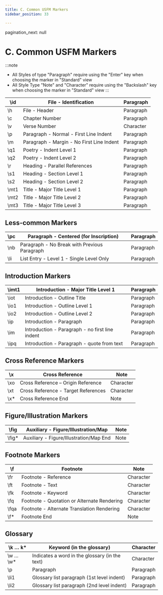 ```yaml
---
title: C. Common USFM Markers
sidebar_position: 33

---
```




pagination_next: null


# C. Common USFM Markers


:::note

- All Styles of type "Paragraph" require using the "Enter" key when choosing the marker in "Standard" view
- All Style Type "Note" and "Character" require using the "Backslash" key when choosing the marker in "Standard" view :::

| \id  | File - Identification                     | Paragraph |
| ---- | ----------------------------------------- | --------- |
| \h   | File - Header                             | Paragraph |
| \c   | Chapter Number                            | Paragraph |
| \v   | Verse Number                              | Character |
| \p   | Paragraph - Normal - First Line Indent    | Paragraph |
| \m   | Paragraph - Margin - No First Line Indent | Paragraph |
| \q1  | Poetry - Indent Level 1                   | Paragraph |
| \q2  | Poetry - Indent Level 2                   | Paragraph |
| \r   | Heading - Parallel References             | Paragraph |
| \s1  | Heading - Section Level 1                 | Paragraph |
| \s2  | Heading - Section Level 2                 | Paragraph |
| \mt1 | Title - Major Title Level 1               | Paragraph |
| \mt2 | Title - Major Title Level 2               | Paragraph |
| \mt3 | Title - Major Title Level 3               | Paragraph |


## Less-common Markers


| \pc | Paragraph - Centered (for Inscription)       | Paragraph |
| --- | -------------------------------------------- | --------- |
| \nb | Paragraph - No Break with Previous Paragraph | Paragraph |
| \li | List Entry - Level 1 - Single Level Only     | Paragraph |


## Introduction Markers


| \imt1 | Introduction - Major Title Level 1              | Paragraph |
| ----- | ----------------------------------------------- | --------- |
| \iot  | Introduction - Outline Title                    | Paragraph |
| \io1  | Introduction - Outline Level 1                  | Paragraph |
| \io2  | Introduction - Outline Level 2                  | Paragraph |
| \ip   | Introduction - Paragraph                        | Paragraph |
| \im   | Introduction - Paragraph - no first line indent | Paragraph |
| \ipq  | Introduction - Paragraph - quote from text      | Paragraph |


## Cross Reference Markers


| \x  | Cross Reference                     | Note      |
| --- | ----------------------------------- | --------- |
| \xo | Cross Reference – Origin Reference  | Character |
| \xt | Cross Reference - Target References | Character |
| \x* | Cross Reference End                 | Note      |


## Figure/Illustration Markers


| \fig  | Auxiliary - Figure/Illustration/Map     | Note |
| ----- | --------------------------------------- | ---- |
| \fig* | Auxiliary - Figure/Illustration/Map End | Note |


## Footnote Markers


| \f   | Footnote                                    | Note      |
| ---- | ------------------------------------------- | --------- |
| \fr  | Footnote - Reference                        | Character |
| \ft  | Footnote - Text                             | Character |
| \fk  | Footnote - Keyword                          | Character |
| \fq  | Footnote - Quotation or Alternate Rendering | Character |
| \fqa | Footnote - Alternate Translation Rendering  | Character |
| \f*  | Footnote End                                | Note      |


## Glossary


| \k … k*  | Keyword (in the glossary)                      | Character |
| -------- | ---------------------------------------------- | --------- |
| \w … \w* | Indicates a word in the glossary (in the text) | Character |
| \p       | Paragraph                                      | Paragraph |
| \li1     | Glossary list paragraph (1st level indent)     | Paragraph |
| \li2     | Glossary list paragraph (2nd level indent)     | Paragraph |

